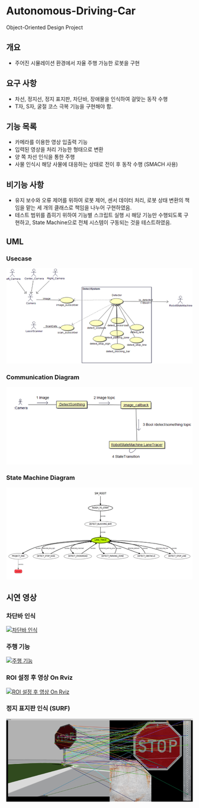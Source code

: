 # Autonomous-Driving-Car
Object-Oriented Design Project

## 개요
- 주어진 시뮬레이션 환경에서 자율 주행 가능한 로봇을 구현

## 요구 사항
- 차선, 정지선, 정지 표지판, 차단바, 장애물을 인식하여 걸맞는 동작 수행
- T자, S자, 굴절 코스 극복 기능을 구현해야 함.

## 기능 목록
- 카메라를 이용한 영상 입출력 기능
- 입력된 영상을 처리 가능한 형태으로 변환
- 양 쪽 차선 인식을 통한 주행
- 사물 인식시 해당 사물에 대응하는 상태로 전이 후 동작 수행 (SMACH 사용)

## 비기능 사항
- 유지 보수와 오류 제어를 위하여 로봇 제어, 센서 데이터 처리, 로봇 상태 변환의 책임을 맡는 세 개의 클래스로 책임을 나누어 구현하였음.
- 테스트 범위를 좁히기 위하여 기능별 스크립트 실행 시 해당 기능만 수행되도록 구현하고, State Machine으로 전체 시스템이 구동되는 것을 테스트하였음. 

## UML
### Usecase
![Usecase](image/system_uml.png)

### Communication Diagram
![Communication Diagram](image/communication_diagram.png)

### State Machine Diagram
![State Machine Diagram](image/state_machine.png)


## 시연 영상

### 차단바 인식
[![차단바 인식](http://img.youtube.com/vi/uLR1RNqJ1Mw/0.jpg)](https://youtu.be/ISJEHpfYz_E)

### 주행 기능
[![주행 기능](http://img.youtube.com/vi/uLR1RNqJ1Mw/0.jpg)](https://youtu.be/cXGEKiqsE1o)

### ROI 설정 후 영상 On Rviz
[![ROI 설정 후 영상 On Rviz](http://img.youtube.com/vi/uLR1RNqJ1Mw/0.jpg)](https://youtu.be/X6s7BTfWpKc)

### 정지 표지판 인식 (SURF)
![SURF](image/stop_sign.png)

